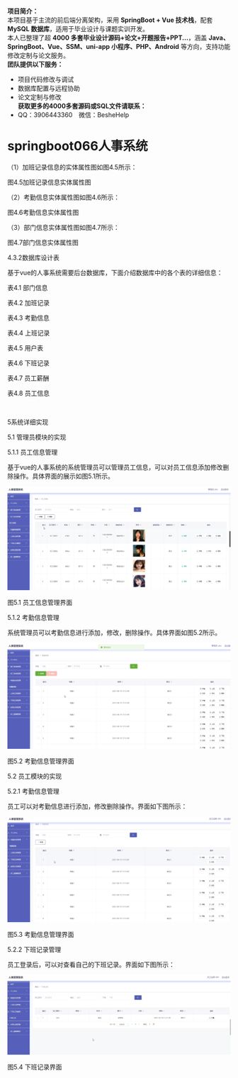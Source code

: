 **项目简介：**  
本项目基于主流的前后端分离架构，采用 **SpringBoot + Vue 技术栈**，配套 **MySQL 数据库**，适用于毕业设计与课题实训开发。  
本人已整理了超 **4000 多套毕业设计源码+论文+开题报告+PPT...**，涵盖 **Java、SpringBoot、Vue、SSM、uni-app 小程序、PHP、Android** 等方向，支持功能修改定制与论文服务。  
**团队提供以下服务：**  
- 项目代码修改与调试  
- 数据库配置与远程协助  
- 论文定制与修改  
**获取更多的4000多套源码或SQL文件请联系：**  
- QQ：3906443360 微信：BesheHelp


# springboot066人事系统





（1）加班记录信息的实体属性图如图4.5所示：

图4.5加班记录信息实体属性图

（2）考勤信息实体属性图如图4.6所示：

图4.6考勤信息实体属性图

（3）部门信息实体属性图如图4.7所示：

图4.7部门信息实体属性图

4.3.2数据库设计表

基于vue的人事系统需要后台数据库，下面介绍数据库中的各个表的详细信息：

表4.1 部门信息

表4.2 加班记录

表4.3 考勤信息

表4.4 上班记录

表4.5 用户表

表4.6 下班记录

表4.7 员工薪酬

表4.8 员工信息

![图1](images/image_0.gif)

5系统详细实现

5.1 管理员模块的实现

5.1.1 员工信息管理

基于vue的人事系统的系统管理员可以管理员工信息，可以对员工信息添加修改删除操作。具体界面的展示如图5.1所示。

![图2](images/image_1.png)

图5.1 员工信息管理界面

5.1.2 考勤信息管理

系统管理员可以考勤信息进行添加，修改，删除操作。具体界面如图5.2所示。

![图3](images/image_2.png)

图5.2 考勤信息管理界面

5.2 员工模块的实现

5.2.1 考勤信息管理

员工可以对考勤信息进行添加，修改删除操作。界面如下图所示：

![图4](images/image_3.png)

图5.3 考勤信息管理界面

5.2.2 下班记录管理

员工登录后，可以对查看自己的下班记录。界面如下图所示：

![图5](images/image_4.png)

图5.4 下班记录界面